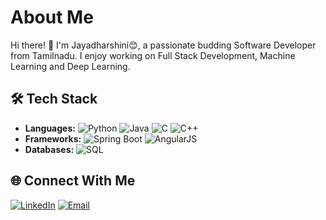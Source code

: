 # About Me
Hi there! 👋
I'm Jayadharshini😊, a passionate budding Software Developer from Tamilnadu. I enjoy working on Full Stack Development, Machine Learning and Deep Learning.

## 🛠️ Tech Stack

- **Languages:** ![Python](https://img.shields.io/badge/Python-3670A0?style=flat&logo=python&logoColor=white) ![Java](https://img.shields.io/badge/Java-ED8B00?style=flat&logo=java&logoColor=white) ![C](https://img.shields.io/badge/C-00599C?style=flat&logo=c&logoColor=white)
  ![C++](https://img.shields.io/badge/C%2B%2B-00599C?style=flat&logo=c%2B%2B&logoColor=white) 
- **Frameworks:** ![Spring Boot](https://img.shields.io/badge/Spring%20Boot-6DB33F?style=flat&logo=spring-boot&logoColor=white) ![AngularJS](https://img.shields.io/badge/AngularJS-DD0031?style=flat&logo=angularjs&logoColor=white)  
- **Databases:** ![SQL](https://img.shields.io/badge/SQL-316192?style=flat&logo=microsoft-sql-server&logoColor=white)

## 🌐 Connect With Me

[![LinkedIn](https://img.shields.io/badge/LinkedIn-blue?style=flat&logo=linkedin)](https://linkedin.com/in/jayadharshini-iyyappan-mithra-4a4284243)
[![Email](https://img.shields.io/badge/Email-D14836?style=flat&logo=gmail&logoColor=white)](mailto:jayadharshiniim@gmail.com)
<!---
Jaya30102003/Jaya30102003 is a ✨ special ✨ repository because its `README.md` (this file) appears on your GitHub profile.
You can click the Preview link to take a look at your changes.
--->
